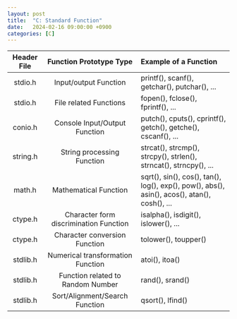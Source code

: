 ```yaml
---
layout: post
title:  "C: Standard Function"
date:   2024-02-16 09:00:00 +0900
categories: [C]
---
```


|Header File|Function Prototype Type|Example of a Function|
|:---:|:---:|:---|
|stdio.h|Input/output Function|printf(), scanf(), getchar(), putchar(), ...|
|stdio.h|File related Functions|fopen(), fclose(), fprintf(), ...|
|conio.h|Console Input/Output Function|putch(), cputs(), cprintf(), getch(), getche(), cscanf(), ...|
|string.h|String processing Function|strcat(), strcmp(), strcpy(), strlen(), strncat(), strncpy(), ...|
|math.h|Mathematical Function|sqrt(), sin(), cos(), tan(), log(), exp(), pow(), abs(), asin(), acos(), atan(), cosh(), ...|
|ctype.h|Character form discrimination Function|isalpha(), isdigit(), islower(), ...|
|ctype.h|Character conversion Function|tolower(), toupper()|
|stdlib.h|Numerical transformation Function|atoi(), itoa()|
|stdlib.h|Function related to Random Number|rand(), srand()|
|stdlib.h|Sort/Alignment/Search Function|qsort(), lfind()|
